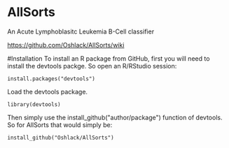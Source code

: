 # AllSorts
An Acute Lymphoblasitc Leukemia B-Cell classifier

https://github.com/Oshlack/AllSorts/wiki

#Installation
To install an R package from GitHub, first you will need to install the devtools packge. So open an R/RStudio session:

    install.packages("devtools")

Load the devtools package.

    library(devtools)

Then simply use the install_github("author/package") function of devtools. So for AllSorts that would simply be:

    install_github("Oshlack/AllSorts")
